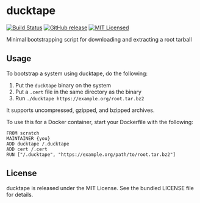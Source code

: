 ducktape
=======

[![Build Status](https://img.shields.io/travis/com/dock0/ducktape.svg)](https://travis-ci.com/dock0/ducktape)
[![GitHub release](https://img.shields.io/github/release/dock0/ducktape.svg)](https://github.com/dock0/ducktape/releases)
[![MIT Licensed](http://img.shields.io/badge/license-MIT-green.svg)](https://tldrlegal.com/license/mit-license)

Minimal bootstrapping script for downloading and extracting a root tarball

## Usage

To bootstrap a system using ducktape, do the following:

1. Put the `ducktape` binary on the system
2. Put a `.cert` file in the same directory as the binary
3. Run `./ducktape https://example.org/root.tar.bz2`

It supports uncompressed, gzipped, and bzipped archives.

To use this for a Docker container, start your Dockerfile with the following:

```
FROM scratch
MAINTAINER {you}
ADD ducktape /.ducktape
ADD cert /.cert
RUN ["/.ducktape", "https://example.org/path/to/root.tar.bz2"]
```

## License

ducktape is released under the MIT License. See the bundled LICENSE file for details.
